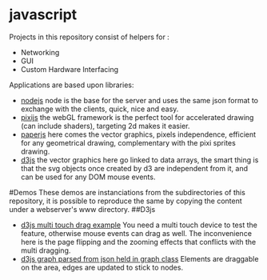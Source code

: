 # javascript
Projects in this repository consist of helpers for :
- Networking
- GUI
- Custom Hardware Interfacing

Applications are based upon libraries:
- [nodejs](https://nodejs.org/en/)
node is the base for the server and uses the same json format to exchange with the clients, quick, nice and easy.
- [pixijs](http://www.pixijs.com/)
the webGL framework is the perfect tool for accelerated drawing (can include shaders), targeting 2d makes it easier.
- [paperjs](http://paperjs.org/)
here comes the vector graphics, pixels independence, efficient for any geometrical drawing, complementary with the pixi sprites drawing.
- [d3js](https://d3js.org/)
the vector graphics here go linked to data arrays, the smart thing is that the svg objects once created by d3 are independent from it, and can be used for any DOM mouse events.

#Demos
These demos are instanciations from the subdirectories of this repository, it is possible to reproduce the same by copying the content under a webserver's www directory.
##D3js
- [d3js multi touch drag example](http://homesmartmesh.com/d3/dragmulti/)
You need a multi touch device to test the feature, otherwise mouse events can drag as well. The inconvenience here is the page flipping and the zooming effects that conflicts with the multi dragging.
- [d3js graph parsed from json held in graph class](http://homesmartmesh.com/d3/graph/)
Elements are draggable on the area, edges are updated to stick to nodes.
